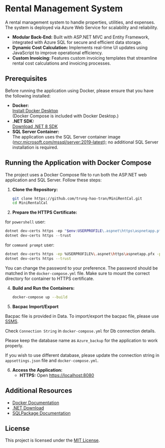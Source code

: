 # Rental Management System

A rental management system to handle properties, utilities, and expenses. The system is deployed via Azure Web Service for scalability and reliability.

- **Modular Back-End:** Built with ASP.NET MVC and Entity Framework, integrated with Azure SQL for secure and efficient data storage.
- **Dynamic Cost Calculation:** Implements real-time UI updates using JavaScript to improve operational efficiency.
- **Custom Invoicing:** Features custom invoicing templates that streamline rental cost calculations and invoicing processes.

## Prerequisites

Before running the application using Docker, please ensure that you have the following installed:

- **Docker:**  
  [Install Docker Desktop](https://docs.docker.com/get-docker/)  
  (Docker Compose is included with Docker Desktop.)
- **.NET SDK:**  
  [Download .NET 8 SDK](https://dotnet.microsoft.com/en-us/download/dotnet/8.0)
- **SQL Server Container:**  
  The application uses the SQL Server container image ([mcr.microsoft.com/mssql/server:2019-latest](https://hub.docker.com/_/microsoft-mssql-server)); no additional SQL Server installation is required.

## Running the Application with Docker Compose

The project uses a Docker Compose file to run both the ASP.NET web application and SQL Server. Follow these steps:

1. **Clone the Repository:**

   ```bash
   git clone https://github.com/trung-hao-tran/MiniRentCal.git
   cd MiniRentalCal
   ```

2. **Prepare the HTTPS Certificate:**

  for `powershell` user:
  
  ``` powershell
  dotnet dev-certs https -ep "$env:USERPROFILE\.aspnet\https\aspnetapp.pfx"  -p YourPasswordHere
  dotnet dev-certs https --trust
  ```

  for `command prompt` user:
  
  ``` bash
  dotnet dev-certs https -ep %USERPROFILE%\.aspnet\https\aspnetapp.pfx -p YourPasswordHere
  dotnet dev-certs https --trust
  ```

  You can change the password to your preference. The password should be matched in the `docker-compose.yml` file.
  Make sure to mount the correct directory for container to HTTPS certificate.

4. **Build and Run the Containers:**

   ```bash
   docker-compose up --build
   ```

5. **Bacpac Import/Export**

  Bacpac file is provided in Data. To import/export the bacpac file, please use [SSMS](https://docs.microsoft.com/en-us/sql/ssms/download-sql-server-management-studio-ssms).
  
  Check `Connection String` in `docker-compose.yml` for Db connection details.
  
  Please keep the database name as `Azure_backup` for the application to work properly.
  
  If you wish to use different database, please update the connection string in `appsettings.json` file and `docker-compose.yml`.


6. **Access the Application:**
   - **HTTPS:** Open [https://localhost:8080](https://localhost:8080)

## Additional Resources

- [Docker Documentation](https://docs.docker.com/)
- [.NET Download](https://dotnet.microsoft.com/en-us/download/dotnet/8.0)
- [SQLPackage Documentation](https://learn.microsoft.com/en-us/sql/tools/sqlpackage)

## License

This project is licensed under the [MIT License](LICENSE).

